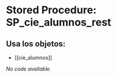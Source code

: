 # Stored Procedure: SP_cie_alumnos_rest

## Usa los objetos:
- [[cie_alumnos]]

*No code available.*
